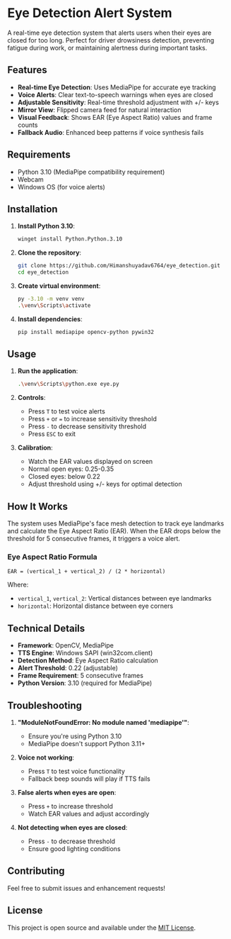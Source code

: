 # Eye Detection Alert System

A real-time eye detection system that alerts users when their eyes are closed for too long. Perfect for driver drowsiness detection, preventing fatigue during work, or maintaining alertness during important tasks.

## Features

- **Real-time Eye Detection**: Uses MediaPipe for accurate eye tracking
- **Voice Alerts**: Clear text-to-speech warnings when eyes are closed
- **Adjustable Sensitivity**: Real-time threshold adjustment with +/- keys
- **Mirror View**: Flipped camera feed for natural interaction
- **Visual Feedback**: Shows EAR (Eye Aspect Ratio) values and frame counts
- **Fallback Audio**: Enhanced beep patterns if voice synthesis fails

## Requirements

- Python 3.10 (MediaPipe compatibility requirement)
- Webcam
- Windows OS (for voice alerts)

## Installation

1. **Install Python 3.10**:

   ```bash
   winget install Python.Python.3.10
   ```

2. **Clone the repository**:

   ```bash
   git clone https://github.com/Himanshuyadav6764/eye_detection.git
   cd eye_detection
   ```

3. **Create virtual environment**:

   ```bash
   py -3.10 -m venv venv
   .\venv\Scripts\activate
   ```

4. **Install dependencies**:
   ```bash
   pip install mediapipe opencv-python pywin32
   ```

## Usage

1. **Run the application**:

   ```bash
   .\venv\Scripts\python.exe eye.py
   ```

2. **Controls**:

   - Press `T` to test voice alerts
   - Press `+` or `=` to increase sensitivity threshold
   - Press `-` to decrease sensitivity threshold
   - Press `ESC` to exit

3. **Calibration**:
   - Watch the EAR values displayed on screen
   - Normal open eyes: 0.25-0.35
   - Closed eyes: below 0.22
   - Adjust threshold using +/- keys for optimal detection

## How It Works

The system uses MediaPipe's face mesh detection to track eye landmarks and calculate the Eye Aspect Ratio (EAR). When the EAR drops below the threshold for 5 consecutive frames, it triggers a voice alert.

### Eye Aspect Ratio Formula

```
EAR = (vertical_1 + vertical_2) / (2 * horizontal)
```

Where:

- `vertical_1`, `vertical_2`: Vertical distances between eye landmarks
- `horizontal`: Horizontal distance between eye corners

## Technical Details

- **Framework**: OpenCV, MediaPipe
- **TTS Engine**: Windows SAPI (win32com.client)
- **Detection Method**: Eye Aspect Ratio calculation
- **Alert Threshold**: 0.22 (adjustable)
- **Frame Requirement**: 5 consecutive frames
- **Python Version**: 3.10 (required for MediaPipe)

## Troubleshooting

1. **"ModuleNotFoundError: No module named 'mediapipe'"**:

   - Ensure you're using Python 3.10
   - MediaPipe doesn't support Python 3.11+

2. **Voice not working**:

   - Press `T` to test voice functionality
   - Fallback beep sounds will play if TTS fails

3. **False alerts when eyes are open**:

   - Press `+` to increase threshold
   - Watch EAR values and adjust accordingly

4. **Not detecting when eyes are closed**:
   - Press `-` to decrease threshold
   - Ensure good lighting conditions

## Contributing

Feel free to submit issues and enhancement requests!

## License

This project is open source and available under the [MIT License](LICENSE).
